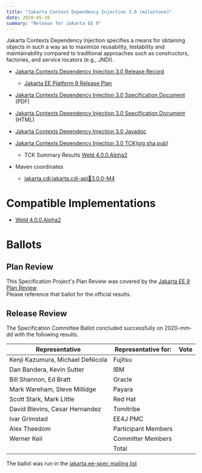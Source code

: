 ```yaml
---
title: "Jakarta Context Dependency Injection 3.0 (milestone)"
date: 2020-05-28
summary: "Release for Jakarta EE 9"
---
```


Jakarta Contexts Dependency Injection specifies a means for obtaining objects in such a way as to maximize reusability, testability and maintainability compared to traditional approaches such as constructors, factories, and service locators (e.g., JNDI).

* [Jakarta Contexts Dependency Injection 3.0 Release Record](https://projects.eclipse.org/projects/ee4j.cdi/releases/3.0)
  * [Jakarta EE Platform 9 Release Plan](https://eclipse-ee4j.github.io/jakartaee-platform/jakartaee9/JakartaEE9ReleasePlan)
* [Jakarta Contexts Dependency Injection 3.0 Specification Document](./cdi-spec-3.0.0-M4.pdf) (PDF)
* [Jakarta Contexts Dependency Injection 3.0 Specification Document](./cdi-spec-3.0.0-M4.html) (HTML)
* [Jakarta Contexts Dependency Injection 3.0 Javadoc](./apidocs)
* [Jakarta Contexts Dependency Injection 3.0 TCK](http://download.eclipse.org/ee4j/cdi/cdi-tck-3.0.0-M3-dist.zip)([sig](),[sha](),[pub]())
  * TCK Summary Results [Weld 4.0.0.Alpha2](./TCK-summary.html)

* Maven coordinates
  * [jakarta.cdi:jakarta.cdi-api:jar:3.0.0-M4](https://repo1.maven.org/maven2/jakarta/enterprise/jakarta.enterprise.cdi-api/3.0.0-M4/)


# Compatible Implementations

* [Weld 4.0.0.Alpha2](https://weld.cdi-spec.org/download/)

# Ballots

## Plan Review

[//]: # (For Jakarta EE 9, the Platform Plan Review covered 95% of the Specification Projects.  For those Projects, just use the following statement in this Plan Review section:)

This Specification Project's Plan Review was covered by the [Jakarta EE 9 Plan Review](https://jakarta.ee/specifications/platform/9/).  
Please reference that ballot for the official results.

[//]: # (If your Project was required to do a standalone Plan Review...  You'll need to perform an official Plan Review ballot and record the results here.)

## Release Review

The Specification Committee Ballot concluded successfully on 2020-mm-dd with the following results.

| Representative                                 | Representative for: | Vote |
|------------------------------------------------|---------------------|------|
| Kenji Kazumura, Michael DeNicola               | Fujitsu             |      |
| Dan Bandera, Kevin Sutter                      | IBM                 |      |
| Bill Shannon, Ed Bratt                         | Oracle              |      |
| Mark Wareham, Steve Millidge                   | Payara              |      |
| Scott Stark, Mark Little                       | Red Hat             |      |
| David Blevins, Cesar Hernandez                 | Tomitribe           |      |
| Ivar Grimstad                                  | EE4J PMC            |      |
| Alex Theedom                                   | Participant Members |      |
| Werner Keil                                    | Committer Members   |      |
|                                                | Total               |      |

The ballot was run in the [jakarta.ee-spec mailing list]()
